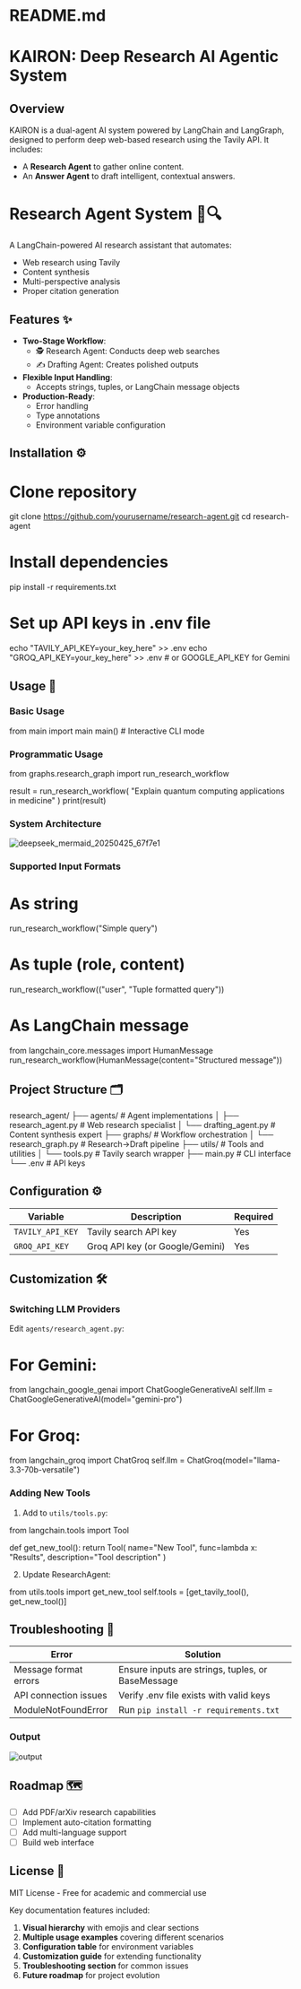
# README.md
# KAIRON: Deep Research AI Agentic System

## Overview
KAIRON is a dual-agent AI system powered by LangChain and LangGraph, designed to perform deep web-based research using the Tavily API. It includes:
- A **Research Agent** to gather online content.
- An **Answer Agent** to draft intelligent, contextual answers.



# Research Agent System 🤖🔍

A LangChain-powered AI research assistant that automates:
- Web research using Tavily
- Content synthesis
- Multi-perspective analysis
- Proper citation generation

## Features ✨

- **Two-Stage Workflow**:
  - 🕵️ Research Agent: Conducts deep web searches
  - ✍️ Drafting Agent: Creates polished outputs
- **Flexible Input Handling**:
  - Accepts strings, tuples, or LangChain message objects
- **Production-Ready**:
  - Error handling
  - Type annotations
  - Environment variable configuration

## Installation ⚙️

# Clone repository
git clone https://github.com/yourusername/research-agent.git
cd research-agent

# Install dependencies
pip install -r requirements.txt

# Set up API keys in .env file
echo "TAVILY_API_KEY=your_key_here" >> .env
echo "GROQ_API_KEY=your_key_here" >> .env  # or GOOGLE_API_KEY for Gemini


## Usage 🚀

### Basic Usage

from main import main
main()  # Interactive CLI mode


### Programmatic Usage

from graphs.research_graph import run_research_workflow

result = run_research_workflow(
    "Explain quantum computing applications in medicine"
)
print(result)



### System Architecture
![deepseek_mermaid_20250425_67f7e1](https://github.com/user-attachments/assets/8b572ece-c5fb-4906-b90f-7749ea73479c)



### Supported Input Formats

# As string
run_research_workflow("Simple query")

# As tuple (role, content)
run_research_workflow(("user", "Tuple formatted query"))

# As LangChain message
from langchain_core.messages import HumanMessage
run_research_workflow(HumanMessage(content="Structured message"))


## Project Structure 🗂️

research_agent/
├── agents/               # Agent implementations
│   ├── research_agent.py # Web research specialist
│   └── drafting_agent.py # Content synthesis expert
├── graphs/               # Workflow orchestration
│   └── research_graph.py # Research→Draft pipeline
├── utils/                # Tools and utilities
│   └── tools.py          # Tavily search wrapper
├── main.py               # CLI interface
└── .env                  # API keys


## Configuration ⚙️
| Variable          | Description                     | Required |
|-------------------|---------------------------------|----------|
| `TAVILY_API_KEY`  | Tavily search API key           | Yes      |
| `GROQ_API_KEY`    | Groq API key (or Google/Gemini) | Yes      |

## Customization 🛠️

### Switching LLM Providers
Edit `agents/research_agent.py`:

# For Gemini:
from langchain_google_genai import ChatGoogleGenerativeAI
self.llm = ChatGoogleGenerativeAI(model="gemini-pro")

# For Groq:
from langchain_groq import ChatGroq
self.llm = ChatGroq(model="llama-3.3-70b-versatile")


### Adding New Tools
1. Add to `utils/tools.py`:

from langchain.tools import Tool

def get_new_tool():
    return Tool(
        name="New Tool",
        func=lambda x: "Results",
        description="Tool description"
    )

2. Update ResearchAgent:

from utils.tools import get_new_tool
self.tools = [get_tavily_tool(), get_new_tool()]


## Troubleshooting 🐛

| Error | Solution |
|-------|----------|
| Message format errors | Ensure inputs are strings, tuples, or BaseMessage |
| API connection issues | Verify .env file exists with valid keys |
| ModuleNotFoundError | Run `pip install -r requirements.txt` |



### Output 
![output ](https://github.com/user-attachments/assets/7f27735e-bc1c-4665-af72-1d6a57bcd100)



## Roadmap 🗺️
- [ ] Add PDF/arXiv research capabilities
- [ ] Implement auto-citation formatting
- [ ] Add multi-language support
- [ ] Build web interface

## License 📄
MIT License - Free for academic and commercial use


Key documentation features included:
1. **Visual hierarchy** with emojis and clear sections
2. **Multiple usage examples** covering different scenarios
3. **Configuration table** for environment variables
4. **Customization guide** for extending functionality
5. **Troubleshooting section** for common issues
6. **Future roadmap** for project evolution

